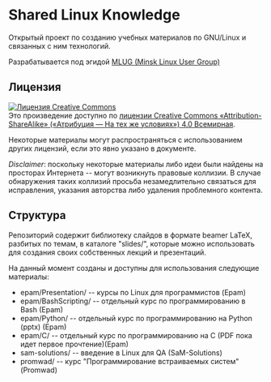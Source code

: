 Shared Linux Knowledge
=============

Открытый проект по созданию учебных материалов по GNU/Linux и связанных с ним технологий.

Разрабатывается под эгидой [MLUG (Minsk Linux User Group)](http://mlug.linux.by/)

Лицензия
-------------

<a rel="license" href="http://creativecommons.org/licenses/by-sa/4.0/"><img alt="Лицензия Creative Commons" style="border-width:0" src="http://i.creativecommons.org/l/by-sa/4.0/88x31.png" /></a><br />Это произведение доступно по <a rel="license" href="http://creativecommons.org/licenses/by-sa/4.0/">лицензии Creative Commons «Attribution-ShareAlike» («Атрибуция — На тех же условиях») 4.0 Всемирная</a>.

Некоторые материалы могут распространяться с использованием других лицензий, если это явно указано в документе.

_Disclaimer_: поскольку некоторые материалы либо идеи были найдены на просторах Интернета -- могут возникнуть правовые коллизии. В случае обнаружения таких коллизий просьба незамедлительно связаться для исправления, указания авторства либо удаления проблемного контента.

Структура
-------------

Репозиторий содержит библиотеку слайдов в формате beamer LaTeX, разбитых по темам, в каталоге "slides/", которые можно использовать для создания своих собственных лекций и презентаций.

На данный момент созданы и доступны для использования следующие материалы:

* epam/Presentation/ -- курсы по Linux для программистов (Epam)
* epam/BashScripting/ -- отдельный курс по программированию в Bash (Epam)
* epam/Python/ -- отдельный курс по программированию на Python (pptx) (Epam)
* epam/C/ -- отдельный курс по программированию на C (PDF пока идет первое прочтение)(Epam)
* sam-solutions/ -- введение в Linux для QA (SaM-Solutions)
* promwad/ -- курс "Программирование встраиваемых систем" (Promwad)

